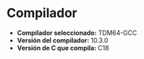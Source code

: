 # Compilador
- **Compilador seleccionado:** TDM64-GCC
- **Versión del compilador:** 10.3.0
- **Versión de C que compila:** C18
